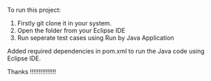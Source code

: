 To run this project:
1. Firstly git clone it in your system.
2. Open the folder from your Eclipse IDE
3. Run seperate test cases using Run by Java Application

Added required dependencies in pom.xml to run the Java code using Eclipse IDE.

Thanks !!!!!!!!!!!!!!!
